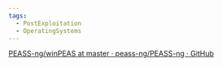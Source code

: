 ```yaml
---
tags:
  - PostExploitation
  - OperatingSystems
---
```


[PEASS-ng/winPEAS at master · peass-ng/PEASS-ng · GitHub](https://github.com/peass-ng/PEASS-ng/tree/master/winPEAS)